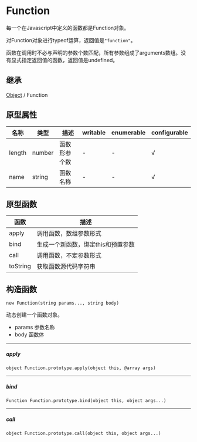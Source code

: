 # Function

每一个在Javascript中定义的函数都是Function对象。

对Function对象进行typeof运算，返回值是`"function"`。

函数在调用时不必与声明的参数个数匹配，所有参数组成了arguments数组。没有显式指定返回值的函数，返回值是undefined。

## 继承

[Object](Object.md) / Function

## 原型属性

| 名称 | 类型 | 描述 | writable | enumerable | configurable |
|---|---|---|---|---|---|
| length | number | 函数形参个数 | - | - | √ |
| name | string | 函数名称 | - | - | √ |

## 原型函数

| 函数 | 描述 |
|---|---|
| apply | 调用函数，数组参数形式 |
| bind | 生成一个新函数，绑定this和预置参数 |
| call | 调用函数，不定参数形式 |
| toString | 获取函数源代码字符串 |

## 构造函数

```
new Function(string params..., string body)
```

动态创建一个函数对象。

- params 参数名称
- body 函数体

---

##### apply

```
object Function.prototype.apply(object this, @array args)
```

---

##### bind

```
Function Function.prototype.bind(object this, object args...)
```

---

##### call

```
object Function.prototype.call(object this, object args...)
```